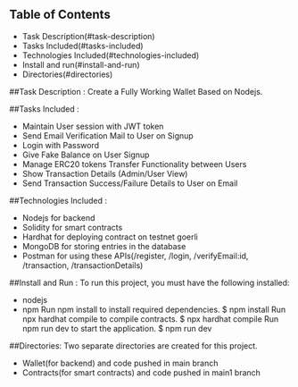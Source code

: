 ## Table of Contents
* Task Description(#task-description)
* Tasks Included(#tasks-included)
* Technologies Included(#technologies-included)
* Install and run(#install-and-run)
* Directories(#directories)

##Task Description :
Create a Fully Working Wallet Based on Nodejs.

##Tasks Included : 
 * Maintain User session with JWT token
 * Send Email Verification Mail to User on Signup
 * Login with Password
 * Give Fake Balance on User Signup
 * Manage ERC20 tokens Transfer Functionality between Users
 * Show Transaction Details (Admin/User View)
 * Send Transaction Success/Failure Details to User on Email

##Technologies Included :
 * Nodejs for backend
 * Solidity for smart contracts
 * Hardhat for deploying contract on testnet goerli
 * MongoDB for storing entries in the database
 * Postman for using these APIs(/register, /login, /verifyEmail:id, /transaction, /transactionDetails)

##Install and Run :
To run this project, you must have the following installed:
* nodejs
* npm
Run npm install to install required dependencies.
$ npm install
Run npx hardhat compile to compile contracts.
$ npx hardhat compile
Run npm run dev to start the application.
$ npm run dev

##Directories:
Two separate directories are created for this project.
 * Wallet(for backend) and code pushed in main branch 
 * Contracts(for smart contracts) and code pushed in main1 branch

